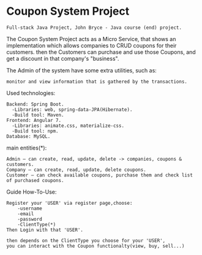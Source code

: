 # Coupon System Project
    Full-stack Java Project, John Bryce - Java course (end) project.
The Coupon System Project acts as a Micro Service,
that shows an implementation which allows companies to CRUD coupons for their customers.
then the Customers can purchase and use those Coupons, and get a discount in that company's "business".

The Admin of the system have some extra utilities, such as:
        
    monitor and view information that is gathered by the transactions.



Used technologies:

    Backend: Spring Boot.
      -Libraries: web, spring-data-JPA(Hibernate).
      -Build tool: Maven.
    Frontend: Angular 7.
      -Libraries: animate.css, materialize-css.
      -Build tool: npm.
    Database: MySQL.
    
main entities(*):

    Admin – can create, read, update, delete -> companies, coupons & customers.
    Company – can create, read, update, delete coupons.
    Customer – can check available coupons, purchase them and check list of purchased coupons.


Guide How-To-Use:

    Register your 'USER' via register page,choose:
        -username
        -email
        -password
        -ClientType(*)
    Then Login with that 'USER'.
  
    then depends on the ClientType you choose for your 'USER',
    you can interact with the Coupon functionalty(view, buy, sell...)
  



